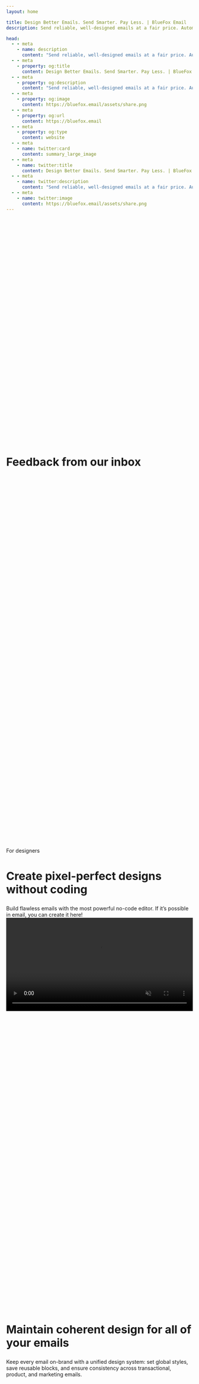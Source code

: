 ```yaml
---
layout: home

title: Design Better Emails. Send Smarter. Pay Less. | BlueFox Email
description: Send reliable, well-designed emails at a fair price. Automate flows and improve inbox placement with BlueFox Email.

head:
  - - meta
    - name: description
      content: "Send reliable, well-designed emails at a fair price. Automate flows and improve inbox placement with BlueFox Email."
  - - meta
    - property: og:title
      content: Design Better Emails. Send Smarter. Pay Less. | BlueFox Email
  - - meta
    - property: og:description
      content: "Send reliable, well-designed emails at a fair price. Automate flows and improve inbox placement with BlueFox Email."
  - - meta
    - property: og:image
      content: https://bluefox.email/assets/share.png
  - - meta
    - property: og:url
      content: https://bluefox.email
  - - meta
    - property: og:type
      content: website
  - - meta
    - name: twitter:card
      content: summary_large_image
  - - meta
    - name: twitter:title
      content: Design Better Emails. Send Smarter. Pay Less. | BlueFox Email
  - - meta
    - name: twitter:description
      content: "Send reliable, well-designed emails at a fair price. Automate flows and improve inbox placement with BlueFox Email."
  - - meta
    - name: twitter:image
      content: https://bluefox.email/assets/share.png
---
```

<script setup>

import { ref, onMounted, onBeforeUnmount } from 'vue'
import { useDisplay } from 'vuetify'
import { useData } from 'vitepress'

import HeroUnit from './.vitepress/theme/HeroUnit.vue'
import TestimonialDiv from './.vitepress/theme/TestimonialDiv.vue'
import DesignSystem from './.vitepress/theme/DesignSystem.vue'
import RenderingIssues from './.vitepress/theme/RenderingIssues.vue'
import Automation from './.vitepress/theme/Automation.vue'
import Integration from './.vitepress/theme/Integration.vue'

const { lgAndUp, md, sm, xs } = useDisplay()
const { isDark } = useData()

const selectedEmailType = ref('0');
let intervalId

onMounted(() => {
  setInterval(() => {
    let actSelVal = parseInt(selectedEmailType.value)
    actSelVal += 1
    actSelVal %= 4
    selectedEmailType.value = actSelVal
  }, 3000)
})

onBeforeUnmount(() => {
  clearInterval(intervalId);
})

</script>
<style scoped>
  a {
    text-decoration: none !important;
  }

  .section-index {
    padding-top: 15vh;
    padding-bottom: 10vh;
  }

  .value-prop {
    padding-top: 10vh;
    padding-bottom: 10vh;
  }

  h2 {
    border-top: 0 !important;
  }

  .sectionTitle {
    font-size: 30px !important;
  }
  @media (max-width: 640px) {
    .sectionTitle {
      font-size: 26px !important;
    }
  }

  .value-prop p {
    font-size: 18px;
    line-height: 28px;
  }

  .value-prop .VPButton.medium {
    padding: 15px 30px;
    line-height: 22px;
    font-size: 22px;
  }


  .VPHome {
    margin-bottom: 0 !important;
  }

  

  


  .vp-doc .actions {
    display: flex;
    width: 100% !important;
    max-width: unset !important;
    justify-content: center !important;
  }

  .vp-doc .action {
    padding: 6px;
  }

  .VPButton {
    display: inline-block;
    border: 1px solid transparent;
    text-align: center;
    font-weight: 600;
    white-space: nowrap;
    transition: color 0.25s, border-color 0.25s, background-color 0.25s !important;
    text-decoration: none !important;
  }

  .VPButton.brand {
      border-color: var(--vp-button-brand-border);
      color: var(--vp-button-brand-text);
      background-color: var(--vp-button-brand-bg);
  }

  .VPButton.brand:hover {
    color: var(--vp-button-brand-text);
    background-color: var(--vp-button-brand-hover-bg);
  }

  .VPButton.alt {
    border-color: var(--vp-button-alt-border);
    color: var(--vp-button-alt-text);
    background-color: var(--vp-button-alt-bg);
  }

  .VPButton.alt:hover {
    border-color: var(--vp-button-alt-border);
    color: var(--vp-button-alt-text);
    background-color: var(--vp-button-alt-hover-bg);
  }


  .VPFeatures .title {
    font-size: 20px !important;
  }
  .VPFeatures .details {
    font-size: 16px !important;
  }


  .VPImage {
    max-width: 100% !important;
    max-height: 100% !important;
  }

  
  

  #email-editor video {
    border: 1px solid #eeeeee;
    border-radius: 5px;
  }

  .vp-doc input {
    display: none;
  }

  #design-system label {
    cursor: pointer;
    position: relative;
  }

  .image-container {
    position: relative;
    width: 600px; /* Adjust as necessary */
    max-width: 80vw;
    height: 800px;
    max-height: 120vw;
    overflow: hidden;
    background: #f6f6f6;
    border: 1px solid #eeeeee;
    border-radius: 5px;
    margin: auto;
  }

  .image-container img {
    position: absolute;
    top: 0;
    left: 100%;
    width: 100%;
    opacity: 0;
    transition: all 0.5s ease;
  }

  /* Default state: show Image 1 */
  #image1:checked ~ .image-container .img1 {
    opacity: 1;
    transform: translateX(-100%);
  }

  /* Show Image 2 when radio button 2 is checked */
  #image2:checked ~ .image-container .img2 {
    opacity: 1;
    transform: translateX(-100%);
  }

  /* Show Image 3 when radio button 3 is checked */
  #image3:checked ~ .image-container .img3 {
    opacity: 1;
    transform: translateX(-100%);
  }

  #image4:checked ~ .image-container .img4 {
    opacity: 1;
    transform: translateX(-100%);
  }

  /* Animation for slide-in effect */
  .image-container img {
    transition: opacity 0.5s ease, transform 0.5s ease;
  }

  #design-system label::after {
    content: "";
    position: absolute;
    left: 0;
    bottom: 0;
    width: 0;
    height: 3px;
    background: linear-gradient(90deg, hsl(196.99, 86.56%, 50.39%) 10%, hsl(247.72, 53.44%, 37.06%) 90%);
    transition: width 0.3s ease; /* Add animation to the underline */
  }

  /* When the corresponding radio button is checked, extend the underline */
  #image1:checked ~ div #image1-label::after {
    width: 100%;
  }

  #image2:checked ~ div #image2-label::after {
    width: 100%;
  }

  #image3:checked ~ div #image3-label::after {
    width: 100%;
  }

  #image4:checked ~ div #image4-label::after {
    width: 100%;
  }

  #second-cta {
    text-align: center;
    padding-bottom: 10vh;
  }

  #great-deliverability {
    background: #392C91;
    color: white;
    padding: 100px;
    margin-top: 100px;
    border-radius: 5px;
  }

  .vp-doc #great-deliverability h2 {
    margin: 0 0 10px 0 !important;
    padding-top: 0 !important;
  }



  @media (max-width: 599px) {
    .VPHero .main {
      padding: 0;
    }

    .VPHero .main .name {
      font-size: 48px;
      line-height: 48px;
      width: 100% !important;
      max-width: unset !important;
    }

    .value-prop h2 {
      font-size: 20px !important;
      line-height: 20 px !important;
    }

    .section-index {
      padding-top: 5vh;
      padding-bottom: 5vh;
    }

    #great-deliverability {
      padding: 25px;
    }
  }

  .mt-150 {
    margin-top: 150px !important;
  }
</style>

<section id="hero">
  <HeroUnit />
</section>

<section class="section-index">
  <h2 class="sectionTitle text-center mt-4 mb-6">
    Feedback from our inbox
  </h2>
  <TestimonialDiv
    :is-dark="isDark"
    :lg-and-up="lgAndUp"
    :md="md"
    :sm="sm"
    :xs="xs"
  />
</section>

<section id="designers" class="section-index">
  <div class="d-flex justify-center">
    <v-chip color="primary">
      <span class="text-overline">For designers</span>
    </v-chip>
  </div>
  <h2 class="sectionTitle text-center mt-4 mb-3 pt-0">
    Create pixel-perfect designs without coding
  </h2>
  <div class="d-flex justify-center">
    <div class="text-center mt-4" :style="`width: ${lgAndUp || md ? '60%' : '100%'}`">
      Build flawless emails with the most powerful no-code editor. If it’s possible in email, you can create it here!
    </div>
  </div>
  <v-card class="d-flex justify-center mt-4" variant="elevated">
    <video
      width="100%"
      :autoplay="lgAndUp || md"
      :loop="lgAndUp || md"
      :controls="sm || xs"
      muted
    >
      <source src="/assets/bluefox-email-editor-intro.mp4" type="video/mp4">
      Your browser does not support the video tag.
    </video>
  </v-card>
</section>

<section id="design-system" class="value-prop">
<h2 class="sectionTitle text-center mb-3 pt-0">
    Maintain coherent design for all of your emails
  </h2>
  <div class="d-flex justify-center">
    <div class="text-center mt-4" :style="`width: ${lgAndUp || md ? '60%' : '100%'}`">
      Keep every email on-brand with a unified design system: set global styles, save reusable blocks, and ensure consistency across transactional, product, and marketing emails.
    </div>
  </div>

  <DesignSystem
    class="mt-6"
    :is-dark="isDark"
  />
</section>

<section id="no-rendering-issues" class="value-prop">
  <h2 class="sectionTitle text-center mb-3">
    No more email rendering issues
  </h2>
  <div class="d-flex justify-center">
    <div class="text-center mt-4" :style="`width: ${lgAndUp || md ? '60%' : '100%'}`">
      Your emails will look perfect everywhere. Our battle-tested email HTML ensures flawless rendering across all major email clients, including Outlook.
    </div>
  </div>

  <RenderingIssues
    class="mt-6"
    :is-dark="isDark"
    :lg-and-up="lgAndUp"
    :md="md"
    :sm="sm"
    :xs="xs"
  />
</section>

<section id="marketers" class="section-index">
  <div class="d-flex justify-center">
    <v-chip color="primary">
      <span class="text-overline">For marketers</span>
    </v-chip>
  </div>
  <h2 class="sectionTitle text-center mt-4 mb-3 pt-0">
    Craft thoughtful email journeys
  </h2>
  <div class="d-flex justify-center">
    <div class="text-center mt-4" :style="`width: ${lgAndUp || md ? '60%' : '100%'}`">
      Create seamless, considerate email workflows that engage the right people at the right time.
    </div>
  </div>

  <Automation
    class="mt-6"
    :is-dark="isDark"
    :lg-and-up="lgAndUp"
    :md="md"
    :sm="sm"
    :xs="xs"
  />
</section>

<section class="value-prop">
    <h2 class="sectionTitle text-center mt-4 mb-3 pt-0">
      Effortless content editing
    </h2>
    <div class="d-flex justify-center">
      <div class="text-center mt-4" :style="`width: ${lgAndUp || md ? '60%' : '100%'}`">
        Quickly refine your email content with our intuitive, no-code editor.
      </div>
    </div>
    <v-card class="d-flex justify-center mt-4" variant="elevated">
      <video
        width="100%"
        :autoplay="lgAndUp || md"
        :loop="lgAndUp || md"
        :controls="sm || xs"
        muted
      >
        <source src="/assets/bluefox-email-content-editing.mp4" type="video/mp4">
        Your browser does not support the video tag.
      </video>
    </v-card>
  </section>
  

  <section class="value-prop">
    <h2 class="sectionTitle text-center mt-4 mb-3 pt-0">
      Understand your audience
    </h2>
    <div class="d-flex justify-center">
      <div class="text-center mt-4" :style="`width: ${lgAndUp || md ? '60%' : '100%'}`">
        Track engagement, segment smarter, and fine-tune your emails to drive more conversions.
      </div>
    </div>
    <v-card class="d-flex justify-center mt-4" variant="elevated">
      <img alt="Analytics screenshot" src="/assets/analytics.png" loading="lazy" />
    </v-card>
  </section>






<section id="developers" class="section-index">
  <div class="d-flex justify-center">
    <v-chip color="primary">
      <span class="text-overline">For developers</span>
    </v-chip>
  </div>
  <h2 class="sectionTitle text-center mt-4 mb-3 pt-0">
    Easy integration
  </h2>
  <div class="d-flex justify-center">
    <div class="text-center mt-4" :style="`width: ${lgAndUp || md ? '60%' : '100%'}`">
      Simple, technology-agnostic API
    </div>
  </div>

  <Integration
    class="mt-6"
    :is-dark="isDark"
    :xs="xs"
  >
  <template #tab-1>

  ```json
  {
    "name": "Jon Doe",
    "email": "jon@doe.com"
  }
  ```
  </template>
  <template #tab-2>

  ```json
  {
    "status": "unsubscribed"
  }
  ```
  </template>
  <template #tab-3>

  ```json
  {
    "email": "jon@doe.com",
    "transactionalId": "##EMAIL_ID##",
    "data": {
      "example": "example merge tag value"
    },
    "attachments": [ // optional
      {
        "fileName": "example.txt",
        "content": "Ymx1ZWZveC5lbWFpbCBhdHRhY2htZW50IGV4YW1wbGUh"
      }
    ]
  }
  ```
  </template>
  <template #tab-4>

  ```json
  {
    "emails": ["jon@doe.com"],
    "triggeredId": "##EMAIL_ID##",
    "data": {
      "example": "example merge tag value"
    },
    "attachments": [ // optional
      {
        "fileName": "example.txt",
        "content": "Ymx1ZWZveC5lbWFpbCBhdHRhY2htZW50IGV4YW1wbGUh"
      }
    ]
  }
  ```
  </template>

  </Integration>
</section>

<section id="deliverability" class="value-prop">
  <Deliverability />
</section>


<section id="second-cta">
  <h2 class="sectionTitle text-center mb-3">
    Send consistent-looking & beautiful emails today!
  </h2>
  <div class="d-flex justify-center">
    <div class="text-center mt-4" :style="`width: ${lgAndUp || md ? '60%' : '100%'}`">
      Email communication is part of your product! Don't let it ruin your users' experience with your brand!
    </div>
  </div>

  <v-row class="mt-4 justify-center">
    <v-btn
      size="large"
      color="primary"
      variant="flat"
      class="no-uppercase mr-3"
      href="https://app.bluefox.email/accounts/create-account"
      target="_blank"
    >
      Let's Land Some Emails!
    </v-btn>
  </v-row>
</section>



